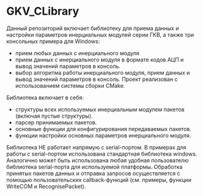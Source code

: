 # GKV_CLibrary
Данный репозиторий включает библиотеку для приема данных и настройки параметров инерциальных модулей серии ГКВ, а также три консольных примера для Windows: 
- прием любых данных с инерциального модуля
- прием данных с инерциального модуля в формате кодов АЦП и вывод значений параметров в консоль.
- выбор алгоритма работы инерциального модуля, прием данных и вывод значений параметров в консоль.
Проект реализован с использованием системы сборки CMake.

Библиотека включает в себя:
- структуры всех используемых инерциальным модулем пакетов (включая пустые структуры).
- парсер принимаемых пакетов.
- основные функции для конфигурирования передаваемых пакетов.
- функции настройки основных параметров инерциального модуля.

Библиотека НЕ работает напрямую с serial-портом. В примерах для работы с serial-портом использована стандартная библиотека windows.
Аналогично может быть использована любая удобная пользователю библиотека serial-порта для используемой платформы.
Обработка принятых пакетов данных и отправка запросов осуществляется с помощью пользовательских callback-функций (см. примеры, функции WriteCOM и RecognisePacket).
